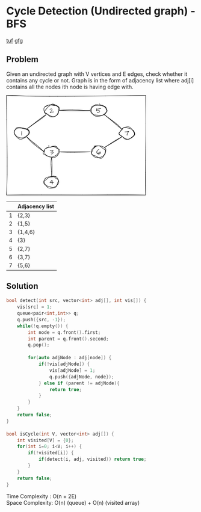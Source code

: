 # Cycle Detection (Undirected graph) - BFS
[tuf](https://takeuforward.org/data-structure/detect-cycle-in-an-undirected-graph-using-bfs/) 
[gfg](https://practice.geeksforgeeks.org/problems/detect-cycle-in-an-undirected-graph/1?utm_source=youtube&utm_medium=collab_striver_ytdescription&utm_campaign=detect-cycle-in-an-undirected-graph)

## Problem
Given an undirected graph with V vertices and E edges, check whether it contains any cycle or not. Graph is in the form of adjacency list where adj[i] contains all the nodes ith node is having edge with.

![drawio](../../../_resources/drawio-{_sketch__false}-14)

||Adjacency list|
|:---:|:---|
|1|{2,3}|
|2|{1,5}|
|3|{1,4,6}|
|4|{3}|
|5|{2,7}|
|6|{3,7}|
|7|{5,6}|

## Solution 

```c++
bool detect(int src, vector<int> adj[], int vis[]) {
	vis[src] = 1;
	queue<pair<int,int>> q;
	q.push({src, -1});
	while(!q.empty()) {
		int node = q.front().first;
		int parent = q.front().second;
		q.pop();
		
		for(auto adjNode : adj[node]) {
			if(!vis[adjNode]) {
				vis[adjNode] = 1;
				q.push({adjNode, node});
			} else if (parent != adjNode){
				return true;
			}
		}
	}
	return false;
}

bool isCycle(int V, vector<int> adj[]) {
	int visited[V] = {0};
	for(int i=0; i<V; i++) {
		if(!visited[i]) {
			if(detect(i, adj, visited)) return true;
		}
	}
	return false;
}
```

Time Complexity : O(n + 2E) \
Space Complexity: O(n) (queue) + O(n) (visited array)